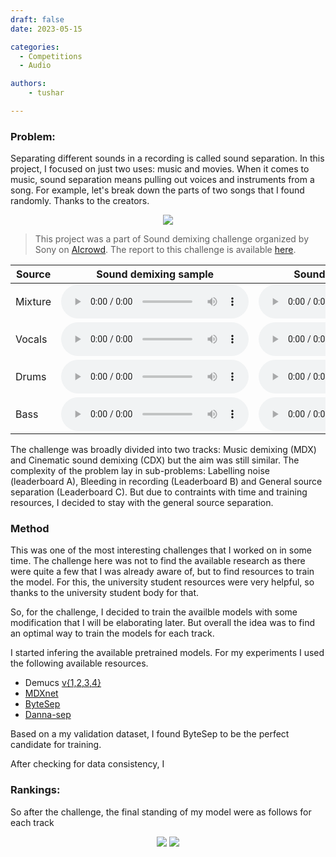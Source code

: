 ```yaml
---
draft: false 
date: 2023-05-15 

categories:
  - Competitions
  - Audio

authors:
    - tushar

---
```


<!-- <center>

# Sound demixing challenge

#### <p style="text-align: center;">Tushar Dhyani</p>
</center> -->

### Problem:
Separating different sounds in a recording is called sound separation. In this project, I focused on just two uses: music and movies. When it comes to music, sound separation means pulling out voices and instruments from a song. For example, let's break down the parts of two songs that I found randomly. Thanks to the creators.


<center>
<img class="center-block" style="max-width:750px;" src="https://ik.imagekit.io/tushard/Personal/projects/sound_demixing_banner_SE0lHotR6?updatedAt=1702507794406">
</center>

<!-- more -->

> This project was a part of Sound demixing challenge organized by Sony on [AIcrowd](https://www.aicrowd.com/challenges/sound-demixing-challenge-2023). The report to this challenge is available [here](https://doi.org/10.3389/frsip.2021.808395).


| Source   | Sound demixing sample                                                                                 | Sound demixing sample                                                                      |
|----------|---------------------------------------------------------------------------------------|---------------------------------------------------------------------------------------------|
| Mixture  | <audio controls controlsList="nodownload"><source src="/blog/assets/audio/sound_separ_files/song1/mixture.wav" type="audio/flac"></audio> | <audio controls controlsList="nodownload"><source src="/blog/assets/audio/sound_separ_files/song2/mixture.wav" type="audio/flac"></audio> | 
| Vocals  | <audio controls controlsList="nodownload"><source src="/blog/assets/audio/sound_separ_files/song1/vocals.wav" type="audio/flac"></audio> | <audio controls controlsList="nodownload"><source src="/blog/assets/audio/sound_separ_files/song2/vocals.wav" type="audio/flac"></audio> | 
| Drums  | <audio controls controlsList="nodownload"><source src="/blog/assets/audio/sound_separ_files/song1/drums.wav" type="audio/flac"></audio> | <audio controls controlsList="nodownload"><source src="/blog/assets/audio/sound_separ_files/song2/drums.wav" type="audio/flac"></audio> | 
| Bass  | <audio controls controlsList="nodownload"><source src="/blog/assets/audio/sound_separ_files/song1/bass.wav" type="audio/flac"></audio> | <audio controls controlsList="nodownload"><source src="/blog/assets/audio/sound_separ_files/song2/bass.wav" type="audio/flac"></audio> |

The challenge was broadly divided into two tracks: Music demixing (MDX) and Cinematic sound demixing (CDX) but the aim was still similar. The complexity of the problem lay in sub-problems: Labelling noise (leaderboard A), Bleeding in recording (Leaderboard B) and General source separation (Leaderboard C). But due to contraints with time and training resources, I decided to stay with the general source separation.  


### Method

This was one of the most interesting challenges that I worked on in some time. The challenge here was not to find the available research as there were quite a few that I was already aware of, but to find resources to train the model. For this, the university student resources were very helpful, so thanks to the university student body for that.

So, for the challenge, I decided to train the availble models with some modification that I will be elaborating later. But overall the idea was to find an optimal way to train the models for each track. 

I started infering the available pretrained models. For my experiments I used the following available resources.

- Demucs [v{1,2,3,4}](https://github.com/facebookresearch/demucs)
- [MDXnet](https://github.com/kuielab/mdx-net)
- [ByteSep](https://github.com/bytedance/music_source_separation)
- [Danna-sep](https://github.com/yoyololicon/danna-sep)

Based on a my validation dataset, I found ByteSep to be the perfect candidate for training.

After checking for data consistency, I 

### Rankings:

So after the challenge, the final standing of my model were as follows for each track

<center>
<img class="center-block" style="max-width:750px;" src="https://ik.imagekit.io/tushard/Personal/projects/cdx_challenge_standing_created_FX_F8A7bi.webp?updatedAt=1702550989644">
<img class="center-block" style="max-width:750px;" src="https://ik.imagekit.io/tushard/Personal/projects/mdx_rankings_QGrmk076-.webp?updatedAt=1702551672238">

</center>
